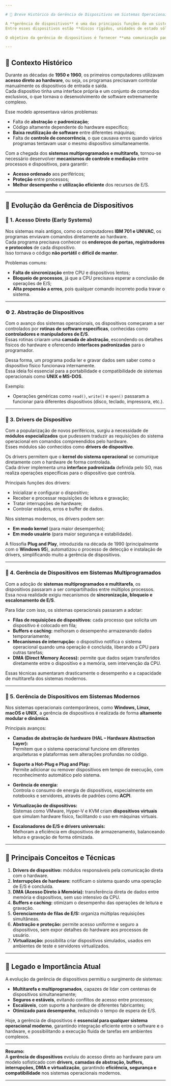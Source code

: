 ```yaml
---

# 💾 Breve Histórico da Gerência de Dispositivos em Sistemas Operacionais

A **gerência de dispositivos** é uma das principais funções de um sistema operacional, responsável por **controlar, coordenar e otimizar o uso de todos os dispositivos de entrada e saída (E/S)** conectados ao computador.  
Entre esses dispositivos estão **discos rígidos, unidades de estado sólido (SSD), impressoras, monitores, teclados, mouses, placas de rede, interfaces USB** e muitos outros periféricos.

O objetivo da gerência de dispositivos é fornecer **uma comunicação padronizada e eficiente** entre o hardware e os processos do sistema, garantindo que os recursos físicos sejam utilizados de forma **segura, ordenada e sem conflitos**.

---
```


## 🔹 Contexto Histórico

Durante as décadas de **1950 e 1960**, os primeiros computadores utilizavam **acesso direto ao hardware**, ou seja, os programas precisavam controlar manualmente os dispositivos de entrada e saída.  
Cada dispositivo tinha uma interface própria e um conjunto de comandos exclusivos, o que tornava o desenvolvimento de software extremamente complexo.

Esse modelo apresentava vários problemas:

- Falta de **abstração** e **padronização**;  
- Código altamente dependente do hardware específico;  
- **Baixa reutilização de software** entre diferentes máquinas;  
- Falta de **controle de concorrência**, o que causava erros quando vários programas tentavam usar o mesmo dispositivo simultaneamente.

Com a chegada dos **sistemas multiprogramados e multitarefa**, tornou-se necessário desenvolver **mecanismos de controle e mediação** entre processos e dispositivos, para garantir:

- **Acesso ordenado** aos periféricos;  
- **Proteção** entre processos;  
- **Melhor desempenho** e **utilização eficiente** dos recursos de E/S.

---

## 🔹 Evolução da Gerência de Dispositivos

### 🧩 1. Acesso Direto (Early Systems)
Nos sistemas mais antigos, como os computadores **IBM 701 e UNIVAC**, os programas enviavam comandos diretamente ao hardware.  
Cada programa precisava conhecer os **endereços de portas, registradores e protocolos** de cada dispositivo.  
Isso tornava o código **não portátil** e **difícil de manter**.

Problemas comuns:

- **Falta de sincronização** entre CPU e dispositivos lentos;  
- **Bloqueio de processos**, já que a CPU precisava esperar a conclusão de operações de E/S;  
- **Alta propensão a erros**, pois qualquer comando incorreto podia travar o sistema.

---

### ⚙️ 2. Abstração de Dispositivos
Com o avanço dos sistemas operacionais, os dispositivos começaram a ser controlados por **rotinas de software específicas**, conhecidas como **controladores e manipuladores de E/S**.  
Essas rotinas criaram uma **camada de abstração**, escondendo os detalhes físicos do hardware e oferecendo **interfaces padronizadas** para o programador.

Dessa forma, um programa podia ler e gravar dados sem saber como o dispositivo físico funcionava internamente.  
Essa ideia foi essencial para a portabilidade e compatibilidade de sistemas operacionais como **UNIX e MS-DOS**.

Exemplo:  
- Operações genéricas como `read()`, `write()` e `open()` passaram a funcionar para diferentes dispositivos (disco, teclado, impressora, etc.).

---

### 🧠 3. Drivers de Dispositivo
Com a popularização de novos periféricos, surgiu a necessidade de **módulos especializados** que pudessem traduzir as requisições do sistema operacional em comandos compreendidos pelo hardware.  
Esses módulos são conhecidos como **drivers de dispositivo**.

Os drivers permitem que o **kernel do sistema operacional** se comunique diretamente com o hardware de forma controlada.  
Cada driver implementa uma **interface padronizada** definida pelo SO, mas realiza operações específicas para o dispositivo que controla.

Principais funções dos drivers:
- Inicializar e configurar o dispositivo;  
- Receber e processar requisições de leitura e gravação;  
- Tratar interrupções de hardware;  
- Controlar estados, erros e buffer de dados.

Nos sistemas modernos, os drivers podem ser:
- **Em modo kernel** (para maior desempenho);  
- **Em modo usuário** (para maior segurança e estabilidade).  

A filosofia **Plug and Play**, introduzida na década de 1990 (principalmente com o **Windows 95**), automatizou o processo de detecção e instalação de drivers, simplificando muito a gerência de dispositivos.

---

### 🧾 4. Gerência de Dispositivos em Sistemas Multiprogramados
Com a adoção de **sistemas multiprogramados e multitarefa**, os dispositivos passaram a ser compartilhados entre múltiplos processos.  
Essa nova realidade exigiu mecanismos de **sincronização, bloqueio e escalonamento de E/S**.

Para lidar com isso, os sistemas operacionais passaram a adotar:

- **Filas de requisições de dispositivos:** cada processo que solicita um dispositivo é colocado em fila;  
- **Buffers e caching:** melhoram o desempenho armazenando dados temporariamente;  
- **Mecanismos de interrupção:** o dispositivo notifica o sistema operacional quando uma operação é concluída, liberando a CPU para outras tarefas;  
- **DMA (Direct Memory Access):** permite que dados sejam transferidos diretamente entre o dispositivo e a memória, sem intervenção da CPU.

Essas técnicas aumentaram drasticamente o desempenho e a capacidade de multitarefa dos sistemas modernos.

---

### 🔌 5. Gerência de Dispositivos em Sistemas Modernos
Nos sistemas operacionais contemporâneos, como **Windows, Linux, macOS e UNIX**, a gerência de dispositivos é realizada de forma **altamente modular e dinâmica**.

Principais avanços:

- **Camadas de abstração de hardware (HAL – Hardware Abstraction Layer):**  
  Permitem que o sistema operacional funcione em diferentes arquiteturas e plataformas sem alterações profundas no código.

- **Suporte a Hot-Plug e Plug and Play:**  
  Permite adicionar ou remover dispositivos em tempo de execução, com reconhecimento automático pelo sistema.

- **Gerência de energia:**  
  Controla o consumo de energia de dispositivos, especialmente em notebooks e servidores, através de padrões como **ACPI**.

- **Virtualização de dispositivos:**  
  Sistemas como VMware, Hyper-V e KVM criam **dispositivos virtuais** que simulam hardware físico, facilitando o uso em máquinas virtuais.

- **Escalonadores de E/S e drivers universais:**  
  Melhoram a eficiência em dispositivos de armazenamento, balanceando leitura e gravação de forma otimizada.

---

## 🔹 Principais Conceitos e Técnicas

1. **Drivers de dispositivo:** módulos responsáveis pela comunicação direta com o hardware.  
2. **Interrupções de hardware:** notificam o sistema quando uma operação de E/S é concluída.  
3. **DMA (Acesso Direto à Memória):** transferência direta de dados entre memória e dispositivos, sem uso intensivo da CPU.  
4. **Buffers e caching:** otimizam o desempenho das operações de leitura e gravação.  
5. **Gerenciamento de filas de E/S:** organiza múltiplas requisições simultâneas.  
6. **Abstração e proteção:** permite acesso uniforme e seguro a dispositivos, sem expor detalhes do hardware aos processos de usuário.  
7. **Virtualização:** possibilita criar dispositivos simulados, usados em ambientes de teste e servidores virtualizados.

---

## 🔹 Legado e Importância Atual

A evolução da gerência de dispositivos permitiu o surgimento de sistemas:

- **Multitarefa e multiprogramados**, capazes de lidar com centenas de dispositivos simultaneamente;  
- **Seguros e estáveis**, evitando conflitos de acesso entre processos;  
- **Escaláveis**, com suporte a hardware de diferentes fabricantes;  
- **Otimizado para desempenho**, reduzindo o tempo de espera de E/S.

Hoje, a gerência de dispositivos é **essencial para qualquer sistema operacional moderno**, garantindo integração eficiente entre o software e o hardware, e possibilitando a execução fluida de tarefas em ambientes complexos.

---

**Resumo:**  
A **gerência de dispositivos** evoluiu do acesso direto ao hardware para um modelo sofisticado com **drivers, camadas de abstração, buffers, interrupções, DMA e virtualização**, garantindo **eficiência, segurança e compatibilidade** nos sistemas operacionais modernos.

---
